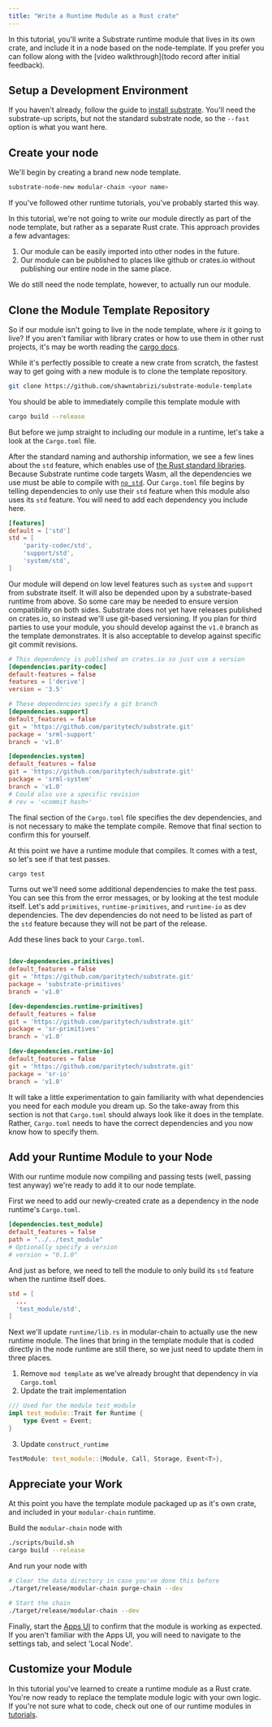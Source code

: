 ```yaml
---
title: "Write a Runtime Module as a Rust crate"
---
```


In this tutorial, you'll write a Substrate runtime module that lives in its own crate, and include it in a node based on the node-template. If you prefer you can follow along with the [video walkthrough](todo record after initial feedback).

## Setup a Development Environment
If you haven't already, follow the guide to [install substrate](getting-started/installing-substrate.md). You'll need the substrate-up scripts, but not the standard substrate node, so the `--fast` option is what you want here.

## Create your node
We'll begin by creating a brand new node template.
```bash
substrate-node-new modular-chain <your name>
```
If you've followed other runtime tutorials, you've probably started this way.

In this tutorial, we're not going to write our module directly as part of the node template, but rather as a separate Rust crate. This approach provides a few advantages:
1. Our module can be easily imported into other nodes in the future.
2. Our module can be published to places like github or crates.io without publishing our entire node in the same place.

We do still need the node template, however, to actually run our module.

## Clone the Module Template Repository
So if our module isn't going to live in the node template, where _is_ it going to live? If you aren't familiar with library crates or how to use them in other rust projects, it's may be worth reading the [cargo docs](https://doc.rust-lang.org/cargo/guide/creating-a-new-project.html).

While it's perfectly possible to create a new crate from scratch, the fastest way to get going with a new module is to clone the template repository.

```bash
git clone https://github.com/shawntabrizi/substrate-module-template
```

You should be able to immediately compile this template module with
```bash
cargo build --release
```

But before we jump straight to including our module in a runtime, let's take a look at the `Cargo.toml` file.

After the standard naming and authorship information, we see a few lines about the `std` feature, which enables use of [the Rust standard libraries](https://doc.rust-lang.org/std/). Because Substrate runtime code targets Wasm, all the dependencies we use must be able to compile with [`no_std`](https://rust-embedded.github.io/book/intro/no-std.html). Our `Cargo.toml` file begins by telling dependencies to only use their `std` feature when this module also uses its `std` feature. You will need to add each dependency you include here.

```toml
[features]
default = ['std']
std = [
    'parity-codec/std',
    'support/std',
    'system/std',
]
```
Our module will depend on low level features such as `system` and `support` from substrate itself. It will also be depended upon by a substrate-based runtime from above. So some care may be needed to ensure version compatibility on both sides. Substrate does not yet have releases published on crates.io, so instead we'll use git-based versioning.
If you plan for third parties to use your module, you should develop against the `v1.0` branch as the template demonstrates. It is also acceptable to develop against specific git commit revisions.

```toml
# This dependency is published on crates.io so just use a version
[dependencies.parity-codec]
default-features = false
features = ['derive']
version = '3.5'

# These dependencies specify a git branch
[dependencies.support]
default_features = false
git = 'https://github.com/paritytech/substrate.git'
package = 'srml-support'
branch = 'v1.0'

[dependencies.system]
default_features = false
git = 'https://github.com/paritytech/substrate.git'
package = 'srml-system'
branch = 'v1.0'
# Could also use a specific revision
# rev = '<commit hash>'
```

The final section of the `Cargo.toml` file specifies the dev dependencies, and is not necessary to make the template compile. Remove that final section to confirm this for yourself.

At this point we have a runtime module that compiles. It comes with a test, so let's see if that test passes.
```bash
cargo test
```

Turns out we'll need some additional dependencies to make the test pass. You can see this from the error messages, or by looking at the test module itself. Let's add `primitives`, `runtime-primitives`, and `runtime-io` as dev dependencies. The dev dependencies do not need to be listed as part of the `std` feature because they will not be part of the release.

Add these lines back to your `Cargo.toml`.
```toml

[dev-dependencies.primitives]
default_features = false
git = 'https://github.com/paritytech/substrate.git'
package = 'substrate-primitives'
branch = 'v1.0'

[dev-dependencies.runtime-primitives]
default_features = false
git = 'https://github.com/paritytech/substrate.git'
package = 'sr-primitives'
branch = 'v1.0'

[dev-dependencies.runtime-io]
default_features = false
git = 'https://github.com/paritytech/substrate.git'
package = 'sr-io'
branch = 'v1.0'
```

It will take a little experimentation to gain familiarity with what dependencies you need for each module you dream up. So the take-away from this section is not that `Cargo.toml` should always look like it does in the template. Rather, `Cargo.toml` needs to have the correct dependencies and you now know how to specify them.

## Add your Runtime Module to your Node
With our runtime module now compiling and passing tests (well, passing test anyway) we're ready to add it to our node template.

First we need to add our newly-created crate as a dependency in the node runtime's `Cargo.toml`.

```toml
[dependencies.test_module]
default_features = false
path = "../../test_module"
# Optionally specify a version
# version = "0.1.0"
```

And just as before, we need to tell the module to only build its `std` feature when the runtime itself does.
```toml
std = [
  ...
  'test_module/std',
]
```

Next we'll update `runtime/lib.rs` in modular-chain to actually use the new runtime module. The lines that bring in the template module that is coded directly in the node runtime are still there, so we just need to update them in three places.

1. Remove `mod template` as we've already brought that dependency in via `Cargo.toml`
2. Update the trait implementation
```rust
/// Used for the module test_module
impl test_module::Trait for Runtime {
	type Event = Event;
}
```

3. Update `construct_runtime`
```rust
TestModule: test_module::{Module, Call, Storage, Event<T>},
```

## Appreciate your Work
At this point you have the template module packaged up as it's own crate, and included in your `modular-chain` runtime.

Build the `modular-chain` node with
```bash
./scripts/build.sh
cargo build --release
```

And run your node with
```bash
# Clear the data directory in case you've done this before
./target/release/modular-chain purge-chain --dev

# Start the chain
./target/release/modular-chain --dev
```

Finally, start the [Apps UI](https://polkadot.js.org/apps/#/explorer) to confirm that the module is working as expected. If you aren't familiar with the Apps UI, you will need to navigate to the settings tab, and select 'Local Node'.

## Customize your Module
In this tutorial you've learned to create a runtime module as a Rust crate. You're now ready to replace the template module logic with your own logic. If you're not sure what to code, check out one of our runtime modules in [tutorials](https://substrate.dev/en/tutorials).
